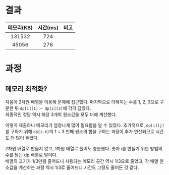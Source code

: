 # 결과

| 메모리(KB) | 시간(ms) | 비고 |
| :--------: | :------: | :--- |
| 131532 | 724 |      |
| 45056 | 276 |      |

# 과정
## 메모리 최적화?
처음에 2차원 배열을 이용해 문제에 접근했다. 마지막으로 더해지는 수를 1, 2, 3으로 구분한 뒤 `dp[i][1] ~ dp[i][3]`에 각각 담았다.  
최종적인 정답 역시 해당 3개의 원소값을 모두 더해 계산했다.

이렇게 제출하니 메모리가 엄청나게 많이 필요함을 알 수 있었다. 추가적으로, `dp[i][j]`를 구하기 위해 `dp[i-k]`의 1 ~ 3 번째 원소의 합을 구하는 과정이 추가 연산되므로 시간도 더 많이 들었다.

2차원 배열로 만들지 않고, 1차원 배열로 풀어도 충분했다. 숫자 i를 만들기 위한 방법의 수를 담는 dp 배열로 말이다.  
배열의 크기가 1/3만큼 줄어드니 사용되는 메모리 공간 역시 1/3으로 줄었고, 각 배열 원소값을 계산하는 과정 역시 1/3로 줄어드니 시간도 그정도 줄어든 것 같다.